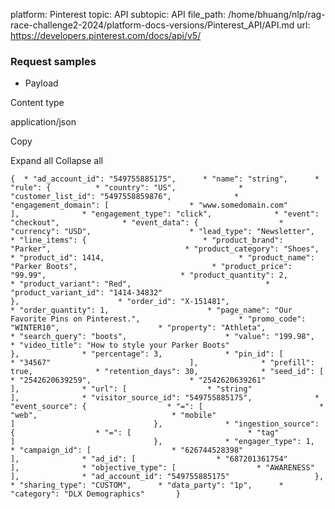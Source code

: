 platform: Pinterest
topic: API
subtopic: API
file_path: /home/bhuang/nlp/rag-race-challenge2-2024/platform-docs-versions/Pinterest_API/API.md
url: https://developers.pinterest.com/docs/api/v5/


### Request samples

* Payload

Content type

application/json

Copy

Expand all Collapse all

`{  * "ad_account_id": "549755885175",      * "name": "string",      * "rule": {          * "country": "US",              * "customer_list_id": "5497558859876",              * "engagement_domain": [                  * "www.somedomain.com"                               ],              * "engagement_type": "click",              * "event": "checkout",              * "event_data": {                  * "currency": "USD",                      * "lead_type": "Newsletter",                      * "line_items": {                          * "product_brand": "Parker",                              * "product_category": "Shoes",                              * "product_id": 1414,                              * "product_name": "Parker Boots",                              * "product_price": "99.99",                              * "product_quantity": 2,                              * "product_variant": "Red",                              * "product_variant_id": "1414-34832"                                           },                      * "order_id": "X-151481",                      * "order_quantity": 1,                      * "page_name": "Our Favorite Pins on Pinterest.",                      * "promo_code": "WINTER10",                      * "property": "Athleta",                      * "search_query": "boots",                      * "value": "199.98",                      * "video_title": "How to style your Parker Boots"                               },              * "percentage": 3,              * "pin_id": [                  * "34567"                               ],              * "prefill": true,              * "retention_days": 30,              * "seed_id": [                  * "2542620639259",                      * "2542620639261"                               ],              * "url": [                  * "string"                               ],              * "visitor_source_id": "549755885175",              * "event_source": {                  * "=": [                          * "web",                              * "mobile"                                           ]                               },              * "ingestion_source": {                  * "=": [                          * "tag"                                           ]                               },              * "engager_type": 1,              * "campaign_id": [                  * "626744528398"                               ],              * "ad_id": [                  * "687201361754"                               ],              * "objective_type": [                  * "AWARENESS"                               ],              * "ad_account_id": "549755885175"                   },      * "sharing_type": "CUSTOM",      * "data_party": "1p",      * "category": "DLX Demographics"       }`